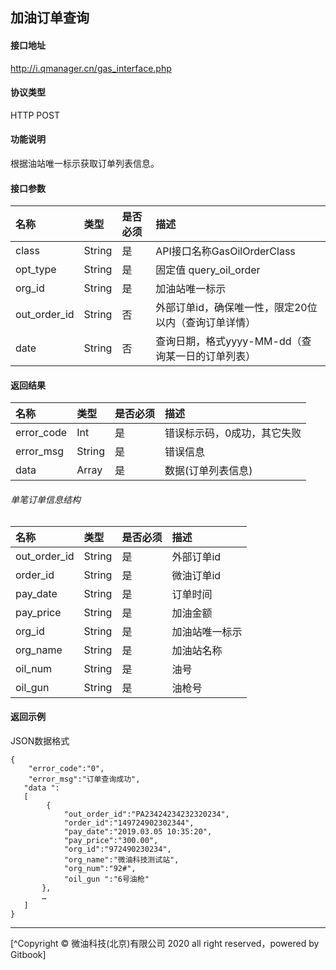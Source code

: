 ## 加油订单查询

#### 接口地址
http://i.qmanager.cn/gas_interface.php

#### 协议类型
HTTP POST

#### 功能说明
根据油站唯一标示获取订单列表信息。

#### 接口参数
| 名称 |类型 | 是否必须 | 描述 |
| :--- | :--- | :--- | :--- |
|class |String	|是|	API接口名称GasOilOrderClass|
|opt_type|	String|	是|	固定值 query_oil_order|
|org_id	|String|	是	|加油站唯一标示|
|out_order_id	|String	|否|	外部订单id，确保唯一性，限定20位以内（查询订单详情）|
|date	|String	|否	|查询日期，格式yyyy-MM-dd（查询某一日的订单列表）|


#### 返回结果
|名称	|类型	|是否必须	|描述|
| :--- | :--- | :--- | :--- |
|error_code	|Int	|是		|错误标示码，0成功，其它失败|
|error_msg	|String	|是		|错误信息|
|data	|Array	|是		|数据(订单列表信息)|

###### 单笔订单信息结构
|名称	|类型	|是否必须	|描述|
| :--- | :--- | :--- | :--- |
|out_order_id	|String	|是		|外部订单id|
|order_id	|String	|是		|微油订单id|
|pay_date	|String	|是		|订单时间|
|pay_price	|String	|是		|加油金额|
|org_id	|String	|是		|加油站唯一标示|
|org_name	|String	|是		|加油站名称|
|oil_num	|String	|是		|油号|
|oil_gun	|String	|是		|油枪号|

#### 返回示例
JSON数据格式
```
{
	"error_code":"0",
	"error_msg":"订单查询成功",
   "data ":
   [
        {
            "out_order_id":"PA23424234232320234",  
            "order_id":"149724902302344",
            "pay_date":"2019.03.05 10:35:20",
            "pay_price":"300.00",
            "org_id":"972490230234",
            "org_name":"微油科技测试站",
            "org_num":"92#",
            "oil_gun ":"6号油枪"
       },
       …
   ]
}
```


*****
[^Copyright © 微油科技(北京)有限公司 2020 all right reserved，powered by Gitbook]